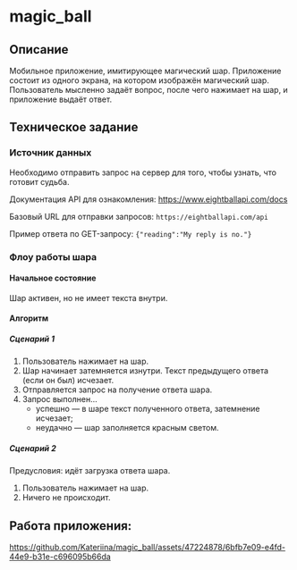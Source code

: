 # magic_ball

## Описание
Мобильное приложение, имитирующее магический шар.
Приложение состоит из одного экрана, на котором изображён магический шар. Пользователь мысленно задаёт вопрос, после чего нажимает на шар, и приложение выдаёт ответ.

## Техническое задание

### Источник данных

Необходимо отправить запрос на сервер для того, чтобы узнать, что готовит судьба.

Документация API для ознакомления: https://www.eightballapi.com/docs

Базовый URL для отправки запросов: `https://eightballapi.com/api`

Пример ответа по GET-запросу: `{"reading":"My reply is no."}`

### Флоу работы шара

#### Начальное состояние 

Шар активен, но не имеет текста внутри. 

#### Алгоритм

##### Сценарий 1

1. Пользователь нажимает на шар.
2. Шар начинает затемняется изнутри. Текст предыдущего ответа (если он был) исчезает.
3. Отправляется запрос на получение ответа шара.
4. Запрос выполнен...
    - успешно — в шаре текст полученного ответа, затемнение исчезает;
    - неудачно — шар заполняется красным светом.

##### Сценарий 2

Предусловия: идёт загрузка ответа шара.

1. Пользователь нажимает на шар.
2. Ничего не происходит.

## Работа приложения:

https://github.com/Kateriina/magic_ball/assets/47224878/6bfb7e09-e4fd-44e9-b31e-c696095b66da

